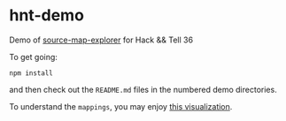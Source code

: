 # hnt-demo
Demo of [source-map-explorer][sme] for Hack &amp;&amp; Tell 36

To get going:

    npm install

and then check out the `README.md` files in the numbered demo
directories.

To understand the `mappings`, you may enjoy [this visualization][viz].

[sme]: https://www.npmjs.com/package/source-map-explorer
[viz]: http://evanw.github.io/source-map-visualization/
